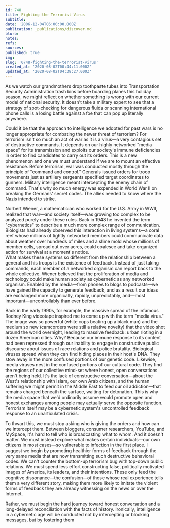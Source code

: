 ```yaml
---
id: 748
title: Fighting the Terrorist Virus
subtitle: 
date: '2006-12-04T06:00:00.000Z'
publication: _publications/discover.md
blurb: 
notes: 
refs: 
sources: 
published: true
img: 
slug: '0748-fighting-the-terrorist-virus'
created_at: '2020-08-02T00:44:11.000Z'
updated_at: '2020-08-02T04:38:27.000Z'
---
```

As we watch our grandmothers drop toothpaste tubes into Transportation Security Administration trash bins before boarding planes this holiday season, we might reflect on whether something is wrong with our current model of national security. It doesn't take a military expert to see that a strategy of spot-checking for dangerous fluids or scanning international phone calls is a losing battle against a foe that can pop up literally anywhere.

Could it be that the approach to intelligence we adopted for past wars is no longer appropriate for combating the newer threat of terrorism? For terrorism isn't so much an act of war as it is a virus—a very contagious set of destructive commands. It depends on our highly networked "media space" for its transmission and exploits our society's immune deficiencies in order to find candidates to carry out its orders. This is a new phenomenon and one we must understand if we are to mount an effective resistance. Before terrorism, war was conducted mostly through the principle of "command and control." Generals issued orders for troop movements just as artillery sergeants specified target coordinates to gunners. Military intelligence meant intercepting the enemy chain of command. That's why so much energy was expended in World War II on breaking the Germans' secret codes. The allies needed to know where the Nazis intended to strike.

Norbert Wiener, a mathematician who worked for the U.S. Army in WWII, realized that war—and society itself—was growing too complex to be analyzed purely under these rules. Back in 1948 he invented the term "cybernetics" to describe a much more complex range of communication. Biologists had already observed this interaction in living systems—a coral reef whose millions of tightly networked members could communicate data about weather over hundreds of miles and a slime mold whose millions of member cells, spread out over acres, could coalesce and take organized action for survival at a moment's notice.  
What makes these systems so different from the relationship between a general and his troops is the existence of feedback. Instead of just taking commands, each member of a networked organism can report back to the whole collective. Wiener believed that the proliferation of media and technology could make human society as cybernetic as any networked organism. Enabled by the media—from phones to blogs to podcasts—we have gained the capacity to generate feedback, and as a result our ideas are exchanged more organically, rapidly, unpredictably, and—most important—uncontrollably than ever before.

Back in the early 1990s, for example, the massive spread of the infamous Rodney King videotape inspired me to come up with the term "media virus." The image was so powerful (white cops beating up a black man) and the medium so new (camcorders were still a relative novelty) that the video shot around the world overnight, leading to massive feedback: urban rioting in a dozen American cities. Why? Because our immune response to its content had been repressed through our inability to engage in constructive public discourse about issues of race relations and police brutality. Biological viruses spread when they can find hiding places in their host's DNA. They stow away in the more confused portions of our genetic code. Likewise, media viruses nest in the confused portions of our cultural code. They find the regions of our collective mind-set where honest, open conversations aren't being held. It's the lack of constructive conversation—about the West's relationship with Islam, our own Arab citizens, and the human suffering we might permit in the Middle East to feed our oil addiction—that remains charged beneath the surface, waiting for detonation. This is why the media space that we'd ordinarily assume would promote open and honest exchanges among people may actually serve the opposite function. Terrorism itself may be a cybernetic system's uncontrolled feedback response to an unarticulated crisis.

To thwart this, we must stop asking who is giving the orders and how can we intercept them. Between bloggers, consumer researchers, YouTube, and MySpace, it's hard to tell who is broadcasting what to whom. And it doesn't matter. We must instead explore what makes certain individuals—our own citizens in most cases—so vulnerable to infection in the first place. I suggest we begin by promoting healthier forms of feedback through the very same media that are now transmitting such destructive behavioral codes. We can't counter the bottom-up terrorism bug with top-down public relations. We must spend less effort constructing false, politically motivated images of America, its leaders, and their intentions. These only feed the cognitive dissonance—the confusion—of those whose real experience tells them a very different story, making them more likely to imitate the violent forms of feedback they are already witnessing on the news or over the Internet.

Rather, we must begin the hard journey toward honest conversation and a long-delayed reconciliation with the facts of history. Ironically, intelligence in a cybernetic age will be conducted not by intercepting or blocking messages, but by fostering them
